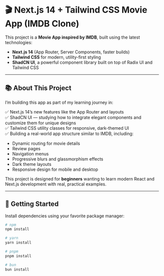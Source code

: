 # 🎬 Next.js 14 + Tailwind CSS Movie App (IMDB Clone)

This project is a **Movie App inspired by IMDB**, built using the latest technologies:

- **Next.js 14** (App Router, Server Components, faster builds)
- **Tailwind CSS** for modern, utility-first styling
- **ShadCN UI**, a powerful component library built on top of Radix UI and Tailwind CSS

---

## 📚 About This Project

I’m building this app as part of my learning journey in:

✅ Next.js 14’s new features like the App Router and layouts  
✅ ShadCN UI — studying how to integrate elegant components and customize them for unique designs  
✅ Tailwind CSS utility classes for responsive, dark-themed UI  
✅ Building a real-world app structure similar to IMDB, including:

- Dynamic routing for movie details
- Review pages
- Navigation menus
- Progressive blurs and glassmorphism effects
- Dark theme layouts
- Responsive design for mobile and desktop

This project is designed for **beginners** wanting to learn modern React and Next.js development with real, practical examples.

---

## 🚀 Getting Started

Install dependencies using your favorite package manager:

```bash
# npm
npm install

# yarn
yarn install

# pnpm
pnpm install

# bun
bun install
